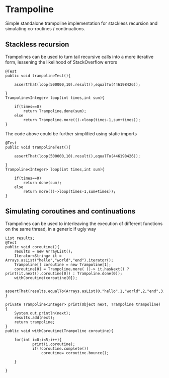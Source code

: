 # Trampoline

Simple standalone trampoline implementation for stackless recursion and simulating co-routines / continuations.

## Stackless recursion

Trampolines can be used to turn tail recursive calls into a more iterative form, lessening the likelihood of StackOverflow errors 

	@Test
	public void trampolineTest(){
		
		assertThat(loop(500000,10).result(),equalTo(446198426));
		
	}
	Trampoline<Integer> loop(int times,int sum){
		
		if(times==0)
			return Trampoline.done(sum);
		else
			return Trampoline.more(()->loop(times-1,sum+times));
	}
	

The code above could be further simplified using static imports

	@Test
	public void trampolineTest(){
		
		assertThat(loop(500000,10).result(),equalTo(446198426));
		
	}
	Trampoline<Integer> loop(int times,int sum){
		
		if(times==0)
			return done(sum);
		else
			return more(()->loop(times-1,sum+times));
	}
	

## Simulating coroutines and continuations

Trampolines can be used to interleaving the execution of different functions on the same thread, in a generic if ugly way

	List results;
	@Test
	public void coroutine(){
		results = new ArrayList();
		Iterator<String> it = Arrays.asList("hello","world","end").iterator();
		Trampoline[] coroutine = new Trampoline[1];
		coroutine[0] = Trampoline.more( ()-> it.hasNext() ? print(it.next(),coroutine[0]) : Trampoline.done(0));
		withCoroutine(coroutine[0]);
		
		assertThat(results,equalTo(Arrays.asList(0,"hello",1,"world",2,"end",3,4)));
	}
	
	private Trampoline<Integer> print(Object next, Trampoline trampoline) {
		System.out.println(next);
		results.add(next);
		return trampoline;
	}
	public void withCoroutine(Trampoline coroutine){
		
		for(int i=0;i<5;i++){
				print(i,coroutine);
				if(!coroutine.complete())
					coroutine= coroutine.bounce();
				
		}
		
	} 